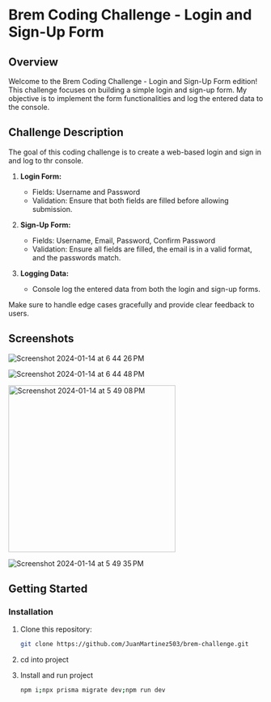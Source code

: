 # Brem Coding Challenge - Login and Sign-Up Form

## Overview

Welcome to the Brem Coding Challenge - Login and Sign-Up Form edition! This challenge focuses on building a simple login and sign-up form. My objective is to implement the form functionalities and log the entered data to the console. 

## Challenge Description

The goal of this coding challenge is to create a web-based login and sign in and log to thr console.


1. **Login Form:**
   - Fields: Username and Password
   - Validation: Ensure that both fields are filled before allowing submission.

2. **Sign-Up Form:**
   - Fields: Username, Email, Password, Confirm Password
   - Validation: Ensure all fields are filled, the email is in a valid format, and the passwords match.

3. **Logging Data:**
   - Console log the entered data from both the login and sign-up forms.

Make sure to handle edge cases gracefully and provide clear feedback to users.
## Screenshots 
![Screenshot 2024-01-14 at 6 44 26 PM](https://github.com/JuanMartinez503/brem-challenge/assets/116415860/4040d56e-32e4-433c-b7b6-afff0fd3b634)

![Screenshot 2024-01-14 at 6 44 48 PM](https://github.com/JuanMartinez503/brem-challenge/assets/116415860/72635756-cc8a-41ed-8a19-ce8224db4b0e)


<img width="330" alt="Screenshot 2024-01-14 at 5 49 08 PM" src="https://github.com/JuanMartinez503/brem-challenge/assets/116415860/8029d755-74be-424c-9f1c-c16ee2195586">

![Screenshot 2024-01-14 at 5 49 35 PM](https://github.com/JuanMartinez503/brem-challenge/assets/116415860/37c04fb7-e598-4bf7-ad2e-22ab1539bc25)

## Getting Started

### Installation

1. Clone this repository:

   ```bash
   git clone https://github.com/JuanMartinez503/brem-challenge.git
   ```
2. cd into project 

3. Install and run project
   ```bash
   npm i;npx prisma migrate dev;npm run dev
   ```

